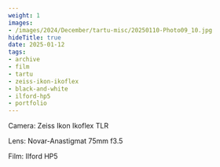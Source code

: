 ```yaml
---
weight: 1
images:
- /images/2024/December/tartu-misc/20250110-Photo09_10.jpg
hideTitle: true
date: 2025-01-12
tags:
- archive
- film
- tartu
- zeiss-ikon-ikoflex
- black-and-white
- ilford-hp5
- portfolio
---
```


Camera: Zeiss Ikon Ikoflex TLR

Lens: Novar-Anastigmat 75mm f3.5

Film: Ilford HP5
